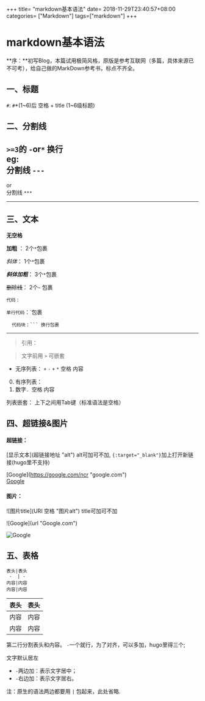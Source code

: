 +++
title= "markdown基本语法"
date= 2018-11-29T23:40:57+08:00
categories= ["Markdown"]
tags=["markdown"]
+++

# markdown基本语法

**序：**初写Blog，本篇试用极简风格，原版是参考互联网（多篇，具体来源已不可考），给自己做的MarkDown参考书，标点不齐全。


## 一、标题

 `#`: `#`*(1~6)后 空格 + title  (1~6级标题)
  
## 二、分割线
`>=3`的 `-`or`*` 换行  
eg:     
 分割线  `---`
 ---
 or     
 分割线 `***`
***

## 三、文本

**无空格**

**加粗** ：
2个`*`包裹

*斜体*：
1个`*`包裹

***斜体加粗***：
3个`*`包裹

~~删除线~~：
2个`~` 包裹

`代码` :

`单行代码`：`包裹

```
  代码块：``` 换行包裹
```

****
 
> 引用：

> 文字前用 `>` 可嵌套


* 无序列表：
`+` `-` `+` `*` 空格 内容

0. 有序列表：
1. 数字`. `空格 内容

列表嵌套：
上下之间用Tab键（标准语法是空格）


## 四、超链接&图片

#### 超链接：
\[显示文本](超链接地址 "alt")
alt可加可不加,
`{:target="_blank"}`加上打开新链接(hugo里不支持)    

\[Google](https://google.com/ncr "google.com")  
[Google](https://google.com/ncr "google.com")

#### 图片：
\!\[图片title](URI 空格 "图片alt")
title可加可不加

\!\[Google](url "Google.com")

![Google](https://timgsa.baidu.com/timg?image&quality=80&size=b9999_10000&sec=1544295905848&di=4cc90e1b21d647ed6f3f46ae503e8fab&imgtype=0&src=http%3A%2F%2Fa.zdmimg.com%2F201509%2F02%2F55e64ead49ddb4580.png_a200.jpg "Google.com")


## 五、表格
```
表头|表头       
 -  | -     
内容|内容       
内容|内容       
```

表头|表头
--- |---
内容|内容
内容|内容

第二行分割表头和内容。
`-`一个就行，为了对齐，可以多加，hugo里得三个;

文字默认居左

- `-`两边加：表示文字居中；
- `-`右边加：表示文字居右。

注：原生的语法两边都要用 `|` 包起来，此处省略.
